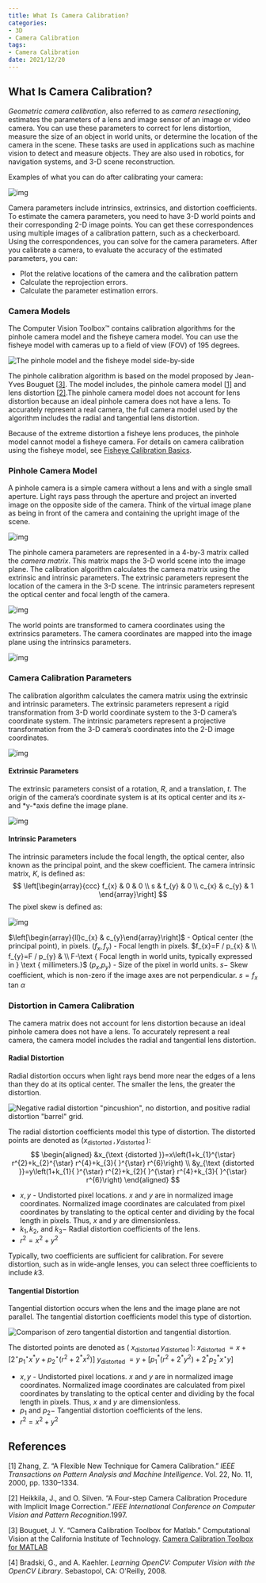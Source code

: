 ```yaml
---
title: What Is Camera Calibration?
categories:
- 3D
- Camera Calibration
tags:
- Camera Calibration
date: 2021/12/20
---
```




## What Is Camera Calibration?

*Geometric camera calibration*, also referred to as *camera resectioning*, estimates the parameters of a lens and image sensor of an image or video camera. You can use these parameters to correct for lens distortion, measure the size of an object in world units, or determine the location of the camera in the scene. These tasks are used in applications such as machine vision to detect and measure objects. They are also used in robotics, for navigation systems, and 3-D scene reconstruction.

Examples of what you can do after calibrating your camera:

![img](https://www.mathworks.com/help/vision/ug/calibration_applications.png)



Camera parameters include intrinsics, extrinsics, and distortion coefficients. To estimate the camera parameters, you need to have 3-D world points and their corresponding 2-D image points. You can get these correspondences using multiple images of a calibration pattern, such as a checkerboard. Using the correspondences, you can solve for the camera parameters. After you calibrate a camera, to evaluate the accuracy of the estimated parameters, you can:

- Plot the relative locations of the camera and the calibration pattern
- Calculate the reprojection errors.
- Calculate the parameter estimation errors.

### Camera Models

The Computer Vision Toolbox™ contains calibration algorithms for the pinhole camera model and the fisheye camera model. You can use the fisheye model with cameras up to a field of view (FOV) of 195 degrees.

![The pinhole model and the fisheye model side-by-side](https://www.mathworks.com/help/vision/ug/pinhole_fisheye.png)

The pinhole calibration algorithm is based on the model proposed by Jean-Yves Bouguet [[3\]](https://www.mathworks.com/help/vision/ug/camera-calibration.html#bu1ahkv). The model includes, the pinhole camera model [[1\]](https://www.mathworks.com/help/vision/ug/camera-calibration.html#buvr2qb-1) and lens distortion [[2\]](https://www.mathworks.com/help/vision/ug/camera-calibration.html#buvr2qb-2).The pinhole camera model does not account for lens distortion because an ideal pinhole camera does not have a lens. To accurately represent a real camera, the full camera model used by the algorithm includes the radial and tangential lens distortion.

Because of the extreme distortion a fisheye lens produces, the pinhole model cannot model a fisheye camera. For details on camera calibration using the fisheye model, see [Fisheye Calibration Basics](https://www.mathworks.com/help/vision/ug/fisheye-calibration-basics.html).

### Pinhole Camera Model

A pinhole camera is a simple camera without a lens and with a single small aperture. Light rays pass through the aperture and project an inverted image on the opposite side of the camera. Think of the virtual image plane as being in front of the camera and containing the upright image of the scene.

![img](https://www.mathworks.com/help/vision/ug/camera_calibration_focal_point.png)



The pinhole camera parameters are represented in a 4-by-3 matrix called the *camera matrix*. This matrix maps the 3-D world scene into the image plane. The calibration algorithm calculates the camera matrix using the extrinsic and intrinsic parameters. The extrinsic parameters represent the location of the camera in the 3-D scene. The intrinsic parameters represent the optical center and focal length of the camera.

![img](https://www.mathworks.com/help/vision/ug/calibration_camera_matrix.png)

The world points are transformed to camera coordinates using the extrinsics parameters. The camera coordinates are mapped into the image plane using the intrinsics parameters.

![img](https://www.mathworks.com/help/vision/ug/calibration_cameramodel_coords.png)



### Camera Calibration Parameters

The calibration algorithm calculates the camera matrix using the extrinsic and intrinsic parameters. The extrinsic parameters represent a rigid transformation from 3-D world coordinate system to the 3-D camera’s coordinate system. The intrinsic parameters represent a projective transformation from the 3-D camera’s coordinates into the 2-D image coordinates.



![img](https://www.mathworks.com/help/vision/ug/calibration_coordinate_blocks.png)



#### Extrinsic Parameters

The extrinsic parameters consist of a rotation, *R*, and a translation, *t*. The origin of the camera’s coordinate system is at its optical center and its *x-* and *y-*axis define the image plane.

![img](https://www.mathworks.com/help/vision/ug/calibration_rt_coordinates.png)

#### Intrinsic Parameters

The intrinsic parameters include the focal length, the optical center, also known as the principal point, and the skew coefficient. The camera intrinsic matrix, $K$, is defined as:
$$
\left[\begin{array}{ccc}
f_{x} & 0 & 0 \\
s & f_{y} & 0 \\
c_{x} & c_{y} & 1
\end{array}\right]
$$
The pixel skew is defined as:

![img](https://www.mathworks.com/help/vision/ug/calibration_skew.png)

$\left[\begin{array}{ll}c_{x} & c_{y}\end{array}\right]$ - Optical center (the principal point), in pixels.
$(f_{x}, f_{y})$ - Focal length in pixels.
$f_{x}=F / p_{x} & \\ f_{y}=F / p_{y} & \\ F-\text { Focal length in world units, typically expressed in } \text { millimeters.}$ 
$\left(p_{x},\right.  \left.p_{y}\right)$ - Size of the pixel in world units.
$s-$ Skew coefficient, which is non-zero if the image axes
are not perpendicular.
$s=f_{x}$ tan $\alpha$

### Distortion in Camera Calibration

The camera matrix does not account for lens distortion because an ideal pinhole camera does not have a lens. To accurately represent a real camera, the camera model includes the radial and tangential lens distortion.

#### Radial Distortion

Radial distortion occurs when light rays bend more near the edges of a lens than they do at its optical center. The smaller the lens, the greater the distortion.



![Negative radial distortion "pincushion", no distortion, and positive radial distortion "barrel" grid.](https://www.mathworks.com/help/vision/ug/calibration_radial_distortion.png)

The radial distortion coefficients model this type of distortion. The distorted points are denoted as $\left(x_{\text {distorted }}, y_{\text {distorted }}\right):$
$$
\begin{aligned}
&x_{\text {distorted }}=x\left(1+k_{1}^{\star} r^{2}+k_{2}^{\star} r^{4}+k_{3}{ }^{\star} r^{6}\right) \\
&y_{\text {distorted }}=y\left(1+k_{1}{ }^{\star} r^{2}+k_{2}{ }^{\star} r^{4}+k_{3}{ }^{\star} r^{6}\right)
\end{aligned}
$$
- $x, y$ - Undistorted pixel locations. $x$ and $y$ are in normalized image coordinates. Normalized image coordinates are calculated from pixel coordinates by translating to the optical center and dividing by the focal length in pixels. Thus, $x$ and $y$ are dimensionless.
- $k_{1}, k_{2}$, and $k_{3}-$ Radial distortion coefficients of the lens.
- $r^{2}=x^{2}+y^{2}$

Typically, two coefficients are sufficient for calibration. For severe distortion, such as in wide-angle lenses, you can select three coefficients to include *k*3.

#### Tangential Distortion

Tangential distortion occurs when the lens and the image plane are not parallel. The tangential distortion coefficients model this type of distortion.

![Comparison of zero tangential distortion and tangential distortion.](https://www.mathworks.com/help/vision/ug/calibration_tangentialdistortion.png)

The distorted points are denoted as ( $x_{\text {distorted }}$ $y_{\text {distorted }}$ ):
$x_{\text {distorted }}=x+\left[2^{\star} p_{1}^{\star} x^{*} y+p_{2}{ }^{\star}\left(r^{2}+2^{*} x^{2}\right)\right]$ $y_{\text {distorted }}=y+\left[p_{1}^{*}\left(r^{2}+2^{*} y^{2}\right)+2^{*} p_{2}^{*} x^{\star} y\right]$
- $x, y$ - Undistorted pixel locations. $x$ and $y$ are in normalized image coordinates. Normalized image coordinates are calculated from pixel coordinates by translating to the optical center and dividing by the focal length in pixels. Thus, $x$ and $y$ are dimensionless.
- $p_{1}$ and $p_{2}-$ Tangential distortion coefficients of the lens.
- $r^{2}=x^{2}+y^{2}$



## References

[1] Zhang, Z. “A Flexible New Technique for Camera Calibration.” *IEEE Transactions on Pattern Analysis and Machine Intelligence*. Vol. 22, No. 11, 2000, pp. 1330–1334.

[2] Heikkila, J., and O. Silven. “A Four-step Camera Calibration Procedure with Implicit Image Correction.” *IEEE International Conference on Computer Vision and Pattern Recognition*.1997.

[3] Bouguet, J. Y. “Camera Calibration Toolbox for Matlab.” Computational Vision at the California Institute of Technology. [Camera Calibration Toolbox for MATLAB](http://www.vision.caltech.edu/bouguetj/calib_doc/)

[4] Bradski, G., and A. Kaehler. *Learning OpenCV: Computer Vision with the OpenCV Library*. Sebastopol, CA: O'Reilly, 2008.